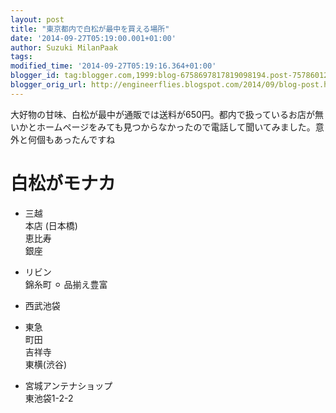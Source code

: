```yaml
---
layout: post
title: "東京都内で白松が最中を買える場所"
date: '2014-09-27T05:19:00.001+01:00'
author: Suzuki MilanPaak
tags: 
modified_time: '2014-09-27T05:19:16.364+01:00'
blogger_id: tag:blogger.com,1999:blog-6758697817819098194.post-7578601298581462829
blogger_orig_url: http://engineerflies.blogspot.com/2014/09/blog-post.html
---
```


大好物の甘味、白松が最中が通販では送料が650円。都内で扱っているお店が無いかとホームページをみても見つからなかったので電話して聞いてみました。意外と何個もあったんですね  
  
# 白松がモナカ  
  
- 三越  
本店 (日本橋)  
恵比寿  
銀座  
  
- リビン  
錦糸町 ⚪︎ 品揃え豊富  
  
- 西武池袋  
  
- 東急  
町田  
吉祥寺  
東横(渋谷)  
  
- 宮城アンテナショップ  
東池袋1-2-2

  

